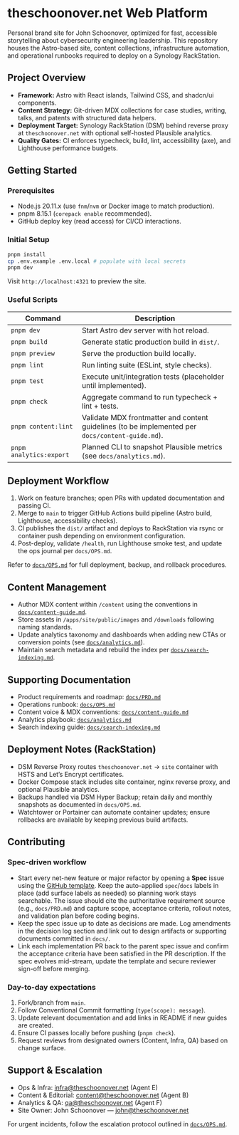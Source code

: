 # theschoonover.net Web Platform

Personal brand site for John Schoonover, optimized for fast, accessible storytelling about cybersecurity engineering leadership. This repository houses the Astro-based site, content collections, infrastructure automation, and operational runbooks required to deploy on a Synology RackStation.

## Project Overview
- **Framework:** Astro with React islands, Tailwind CSS, and shadcn/ui components.
- **Content Strategy:** Git-driven MDX collections for case studies, writing, talks, and patents with structured data helpers.
- **Deployment Target:** Synology RackStation (DSM) behind reverse proxy at `theschoonover.net` with optional self-hosted Plausible analytics.
- **Quality Gates:** CI enforces typecheck, build, lint, accessibility (axe), and Lighthouse performance budgets.

## Getting Started
### Prerequisites
- Node.js 20.11.x (use `fnm`/`nvm` or Docker image to match production).
- pnpm 8.15.1 (`corepack enable` recommended).
- GitHub deploy key (read access) for CI/CD interactions.

### Initial Setup
```bash
pnpm install
cp .env.example .env.local # populate with local secrets
pnpm dev
```
Visit `http://localhost:4321` to preview the site.

### Useful Scripts
| Command | Description |
|---------|-------------|
| `pnpm dev` | Start Astro dev server with hot reload. |
| `pnpm build` | Generate static production build in `dist/`. |
| `pnpm preview` | Serve the production build locally. |
| `pnpm lint` | Run linting suite (ESLint, style checks). |
| `pnpm test` | Execute unit/integration tests (placeholder until implemented). |
| `pnpm check` | Aggregate command to run typecheck + lint + tests. |
| `pnpm content:lint` | Validate MDX frontmatter and content guidelines (to be implemented per `docs/content-guide.md`). |
| `pnpm analytics:export` | Planned CLI to snapshot Plausible metrics (see `docs/analytics.md`). |

## Deployment Workflow
1. Work on feature branches; open PRs with updated documentation and passing CI.
2. Merge to `main` to trigger GitHub Actions build pipeline (Astro build, Lighthouse, accessibility checks).
3. CI publishes the `dist/` artifact and deploys to RackStation via rsync or container push depending on environment configuration.
4. Post-deploy, validate `/health`, run Lighthouse smoke test, and update the ops journal per `docs/OPS.md`.

Refer to [`docs/OPS.md`](docs/OPS.md) for full deployment, backup, and rollback procedures.

## Content Management
- Author MDX content within `/content` using the conventions in [`docs/content-guide.md`](docs/content-guide.md).
- Store assets in `/apps/site/public/images` and `/downloads` following naming standards.
- Update analytics taxonomy and dashboards when adding new CTAs or conversion points (see [`docs/analytics.md`](docs/analytics.md)).
- Maintain search metadata and rebuild the index per [`docs/search-indexing.md`](docs/search-indexing.md).

## Supporting Documentation
- Product requirements and roadmap: [`docs/PRD.md`](docs/PRD.md)
- Operations runbook: [`docs/OPS.md`](docs/OPS.md)
- Content voice & MDX conventions: [`docs/content-guide.md`](docs/content-guide.md)
- Analytics playbook: [`docs/analytics.md`](docs/analytics.md)
- Search indexing guide: [`docs/search-indexing.md`](docs/search-indexing.md)

## Deployment Notes (RackStation)
- DSM Reverse Proxy routes `theschoonover.net` → `site` container with HSTS and Let’s Encrypt certificates.
- Docker Compose stack includes site container, nginx reverse proxy, and optional Plausible analytics.
- Backups handled via DSM Hyper Backup; retain daily and monthly snapshots as documented in `docs/OPS.md`.
- Watchtower or Portainer can automate container updates; ensure rollbacks are available by keeping previous build artifacts.

## Contributing
### Spec-driven workflow
- Start every net-new feature or major refactor by opening a **Spec** issue using the [GitHub template](.github/ISSUE_TEMPLATE/spec.yml). Keep the auto-applied `spec`/`docs` labels in place (add surface labels as needed) so planning work stays searchable. The issue should cite the authoritative requirement source (e.g., `docs/PRD.md`) and capture scope, acceptance criteria, rollout notes, and validation plan before coding begins.
- Keep the spec issue up to date as decisions are made. Log amendments in the decision log section and link out to design artifacts or supporting documents committed in `docs/`.
- Link each implementation PR back to the parent spec issue and confirm the acceptance criteria have been satisfied in the PR description. If the spec evolves mid-stream, update the template and secure reviewer sign-off before merging.

### Day-to-day expectations
1. Fork/branch from `main`.
2. Follow Conventional Commit formatting (`type(scope): message`).
3. Update relevant documentation and add links in README if new guides are created.
4. Ensure CI passes locally before pushing (`pnpm check`).
5. Request reviews from designated owners (Content, Infra, QA) based on change surface.

## Support & Escalation
- Ops & Infra: infra@theschoonover.net (Agent E)
- Content & Editorial: content@theschoonover.net (Agent B)
- Analytics & QA: qa@theschoonover.net (Agent F)
- Site Owner: John Schoonover — john@theschoonover.net

For urgent incidents, follow the escalation protocol outlined in [`docs/OPS.md`](docs/OPS.md).
